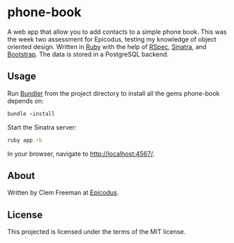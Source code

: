 phone-book
==========

A web app that allow you to add contacts to a simple phone book. This was the week two assessment for Epicodus, testing my knowledge of object oriented design. Written in [Ruby](http://www.ruby-lang.org/) with the help of [RSpec](http://rspec.info/), [Sinatra](http://www.sinatrarb.com/), and [Bootstrap](http://http://getbootstrap.com/). The data is stored in a PostgreSQL backend.

Usage
-----

Run [Bundler](http://bundler.io/) from the project directory to install all the gems phone-book depends on:

```ruby
bundle -install
```

Start the Sinatra server:

```ruby
ruby app.rb
```

In your browser, navigate to [http://localhost:4567/](http://localhost:4567/).

About
-----

Written by Clem Freeman at [Epicodus](http://www.epicodus.com/).

License
-------

This projected is licensed under the terms of the MIT license.
